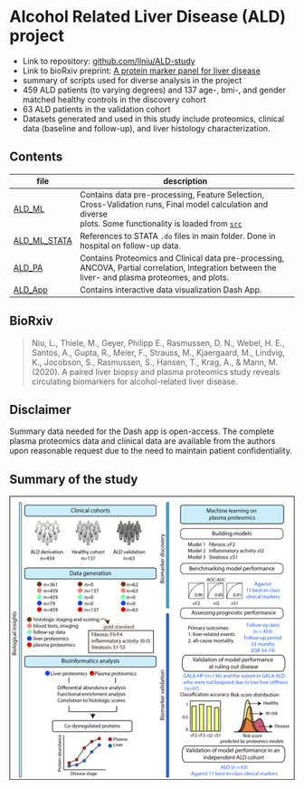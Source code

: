 
# Alcohol Related Liver Disease (ALD) project
- Link to repository: [github.com/llniu/ALD-study](https://github.com/llniu/ALD-study)
- Link to bioRxiv preprint: [A protein marker panel for liver disease](https://www.biorxiv.org/content/10.1101/2020.10.16.337592v1)
- summary of scripts used for diverse analysis in the project
- 459 ALD patients (to varying degrees) and 137 age-, bmi-, and gender matched healthy controls in the discovery cohort
- 63 ALD patients in the validation cohort
- Datasets generated and used in this study include proteomics, clinical data (baseline and follow-up), and liver histology characterization.

## Contents

file                      | description
------------------------- | --------------------------------------
[ALD_ML](ALD-ML/ALD_ML.ipynb)    | Contains data pre-processing, Feature Selection, <br> Cross-Validation runs, Final model calculation and diverse <br> plots. Some functionality is loaded from [`src`](ALD-ML/src)
[ALD_ML_STATA](ALD-ML/ALD_ML_STATA.ipynb) | References to STATA `.do` files in main folder. Done in hospital on follow-up data.
[ALD_PA](ALD-PA/ALD_PA.ipynb)    | Contains Proteomics and Clinical data pre-processing, ANCOVA, Partial correlation, Integration between the liver- and plasma proteomes, and plots.
[ALD_App](ALD-App/ALD_app.py)     | Contains interactive data visualization Dash App.

## BioRxiv

> Niu, L., Thiele, M., Geyer, Philipp E., Rasmussen, D. N., Webel, H. E., Santos, A.,
> Gupta, R., Meier, F., Strauss, M., Kjaergaard, M., Lindvig, K., Jocobson, S.,
> Rasmussen, S., Hansen, T., Krag, A., & Mann, M. (2020). A paired liver biopsy and plasma
> proteomics study reveals circulating biomarkers for alcohol-related liver disease.

## Disclaimer

Summary data needed for the Dash app is open-access. The complete plasma proteomics data and clinical data are available from the authors upon reasonable request due to the need to maintain patient confidentiality.

## Summary of the study
![alt text](ALD-App/images/Study_overview.jpg)
